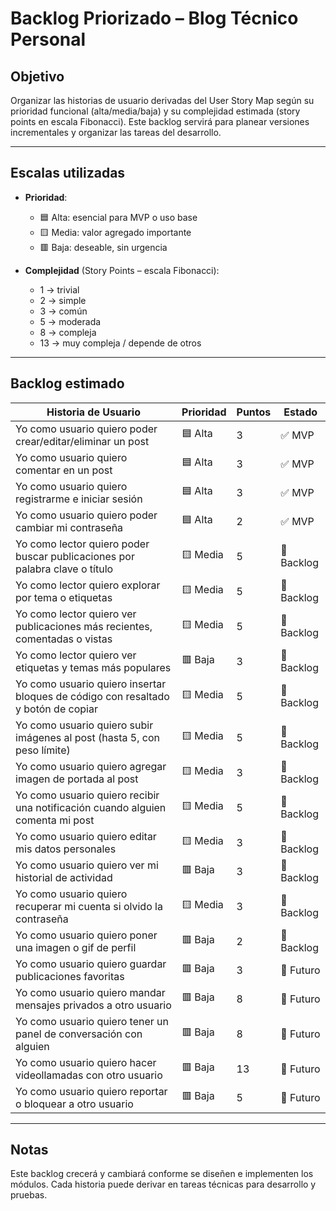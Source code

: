 # Backlog Priorizado – Blog Técnico Personal

## Objetivo

Organizar las historias de usuario derivadas del User Story Map según su prioridad funcional (alta/media/baja) y su complejidad estimada (story points en escala Fibonacci). Este backlog servirá para planear versiones incrementales y organizar las tareas del desarrollo.

---

## Escalas utilizadas

- **Prioridad**:
  - 🟦 Alta: esencial para MVP o uso base
  - 🟨 Media: valor agregado importante
  - 🟥 Baja: deseable, sin urgencia

- **Complejidad** (Story Points – escala Fibonacci):
  - 1 → trivial
  - 2 → simple
  - 3 → común
  - 5 → moderada
  - 8 → compleja
  - 13 → muy compleja / depende de otros

---

## Backlog estimado

| Historia de Usuario                                                                 | Prioridad | Puntos | Estado     |
|-------------------------------------------------------------------------------------|-----------|--------|------------|
| Yo como usuario quiero poder crear/editar/eliminar un post                         | 🟦 Alta   | 3      | ✅ MVP      |
| Yo como usuario quiero comentar en un post                                         | 🟦 Alta   | 3      | ✅ MVP      |
| Yo como usuario quiero registrarme e iniciar sesión                                | 🟦 Alta   | 3      | ✅ MVP      |
| Yo como usuario quiero poder cambiar mi contraseña                                 | 🟦 Alta   | 2      | ✅ MVP      |
| Yo como lector quiero poder buscar publicaciones por palabra clave o título        | 🟨 Media  | 5      | 🔄 Backlog  |
| Yo como lector quiero explorar por tema o etiquetas                                | 🟨 Media  | 5      | 🔄 Backlog  |
| Yo como lector quiero ver publicaciones más recientes, comentadas o vistas         | 🟨 Media  | 5      | 🔄 Backlog  |
| Yo como lector quiero ver etiquetas y temas más populares                          | 🟥 Baja   | 3      | 🔄 Backlog  |
| Yo como usuario quiero insertar bloques de código con resaltado y botón de copiar  | 🟨 Media  | 5      | 🔄 Backlog  |
| Yo como usuario quiero subir imágenes al post (hasta 5, con peso límite)           | 🟨 Media  | 5      | 🔄 Backlog  |
| Yo como usuario quiero agregar imagen de portada al post                           | 🟨 Media  | 3      | 🔄 Backlog  |
| Yo como usuario quiero recibir una notificación cuando alguien comenta mi post     | 🟨 Media  | 5      | 🔄 Backlog  |
| Yo como usuario quiero editar mis datos personales                                 | 🟨 Media  | 3      | 🔄 Backlog  |
| Yo como usuario quiero ver mi historial de actividad                               | 🟥 Baja   | 3      | 🔄 Backlog  |
| Yo como usuario quiero recuperar mi cuenta si olvido la contraseña                 | 🟨 Media  | 3      | 🔄 Backlog  |
| Yo como usuario quiero poner una imagen o gif de perfil                            | 🟥 Baja   | 2      | 🔄 Backlog  |
| Yo como usuario quiero guardar publicaciones favoritas                             | 🟥 Baja   | 3      | 🔄 Futuro   |
| Yo como usuario quiero mandar mensajes privados a otro usuario                     | 🟥 Baja   | 8      | 🔄 Futuro   |
| Yo como usuario quiero tener un panel de conversación con alguien                  | 🟥 Baja   | 8      | 🔄 Futuro   |
| Yo como usuario quiero hacer videollamadas con otro usuario                        | 🟥 Baja   | 13     | 🔄 Futuro   |
| Yo como usuario quiero reportar o bloquear a otro usuario                          | 🟥 Baja   | 5      | 🔄 Futuro   |

---

## Notas

Este backlog crecerá y cambiará conforme se diseñen e implementen los módulos. Cada historia puede derivar en tareas técnicas para desarrollo y pruebas.
